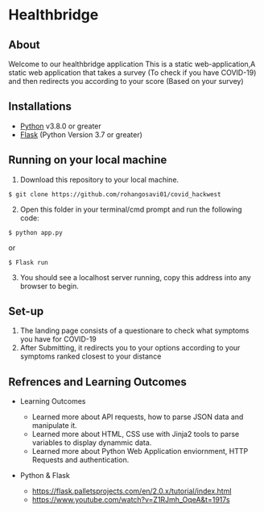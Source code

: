 # Healthbridge

## About

Welcome to our healthbridge application 
This is a static web-application,A static web application that takes a survey (To check if you have COVID-19) and then redirects you according to your score (Based on your survey)

## Installations

- [Python](https://www.python.org/downloads/) v3.8.0 or greater
- [Flask](https://flask.palletsprojects.com/en/2.0.x/installation/#install-flask) (Python Version 3.7 or greater)

## Running on your local machine

1. Download this repository to your local machine. 

```
$ git clone https://github.com/rohangosavi01/covid_hackwest
```

2. Open this folder in your terminal/cmd prompt and run the following code:
```
$ python app.py
```
or 
```
$ Flask run
```
3. You should see a localhost server running, copy this address into any browser to begin.

## Set-up 

1. The landing page consists of a questionare to check what symptoms you have for COVID-19 
2. After Submitting, it redirects you to your options according to your symptoms ranked closest to your distance


## Refrences and Learning Outcomes

- Learning Outcomes 
    - Learned more about API requests, how to parse JSON data and manipulate it.
    - Learned more about HTML, CSS use with Jinja2 tools to parse variables to display dynammic data. 
    - Learned more about Python Web Application enviornment, HTTP Requests and authentication.

- Python & Flask 
    - https://flask.palletsprojects.com/en/2.0.x/tutorial/index.html
    - https://www.youtube.com/watch?v=Z1RJmh_OqeA&t=1917s






